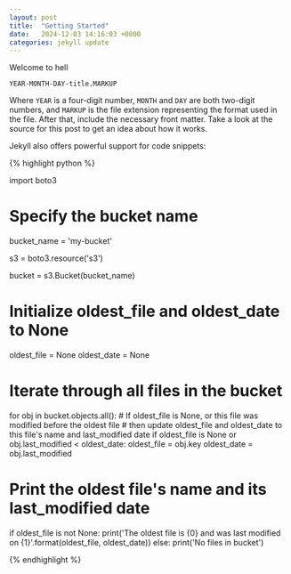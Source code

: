 ```yaml
---
layout: post
title:  "Getting Started"
date:   2024-12-03 14:16:03 +0000
categories: jekyll update
---
```

Welcome to hell

`YEAR-MONTH-DAY-title.MARKUP`

Where `YEAR` is a four-digit number, `MONTH` and `DAY` are both two-digit numbers, and `MARKUP` is the file extension representing the format used in the file. After that, include the necessary front matter. Take a look at the source for this post to get an idea about how it works.

Jekyll also offers powerful support for code snippets:

{% highlight python %}

import boto3
 
# Specify the bucket name
bucket_name = 'my-bucket'
 
s3 = boto3.resource('s3')
 
bucket = s3.Bucket(bucket_name)
 
# Initialize oldest_file and oldest_date to None
oldest_file = None
oldest_date = None
 
# Iterate through all files in the bucket
for obj in bucket.objects.all():
    # If oldest_file is None, or this file was modified before the oldest file
    # then update oldest_file and oldest_date to this file's name and last_modified date
    if oldest_file is None or obj.last_modified < oldest_date:
        oldest_file = obj.key
        oldest_date = obj.last_modified
 
# Print the oldest file's name and its last_modified date
if oldest_file is not None:
    print('The oldest file is {0} and was last modified on {1}'.format(oldest_file, oldest_date))
else:
    print('No files in bucket')

{% endhighlight %}

